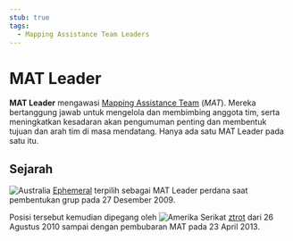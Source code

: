 ```yaml
---
stub: true
tags:
  - Mapping Assistance Team Leaders
---
```


# MAT Leader

**MAT Leader** mengawasi [Mapping Assistance Team](/wiki/Modding/Mapping_Assistance_Team) (*MAT*). Mereka bertanggung jawab untuk mengelola dan membimbing anggota tim, serta meningkatkan kesadaran akan pengumuman penting dan membentuk tujuan dan arah tim di masa mendatang. Hanya ada satu MAT Leader pada satu itu.

## Sejarah

![][flag_AU] [Ephemeral](https://osu.ppy.sh/users/102335) terpilih sebagai MAT Leader perdana saat pembentukan grup pada 27 Desember 2009.

Posisi tersebut kemudian dipegang oleh ![][flag_US] [ztrot](https://osu.ppy.sh/users/6347) dari 26 Agustus 2010 sampai dengan pembubaran MAT pada 23 April 2013.

[flag_AU]: /wiki/shared/flag/AU.gif "Australia"
[flag_US]: /wiki/shared/flag/US.gif "Amerika Serikat"
